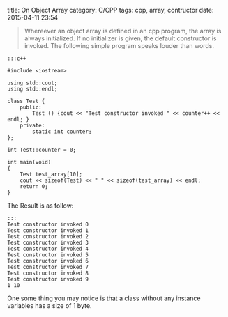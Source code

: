 title: On Object Array
category: C/CPP
tags: cpp, array, contructor
date: 2015-04-11 23:54

>Whereever an object array is defined in an cpp program, the array is always initialized. If no initializer is given,
>the default constructor is invoked. The following simple program speaks louder than words.

    :::c++

    #include <iostream>

    using std::cout;
    using std::endl;

    class Test {
        public:
            Test () {cout << "Test constructor invoked " << counter++ << endl; }
        private:
            static int counter;
    };

    int Test::counter = 0;

    int main(void)
    {
        Test test_array[10];
        cout << sizeof(Test) << " " << sizeof(test_array) << endl;
        return 0;
    }

The Result is as follow:

    :::
    Test constructor invoked 0
    Test constructor invoked 1
    Test constructor invoked 2
    Test constructor invoked 3
    Test constructor invoked 4
    Test constructor invoked 5
    Test constructor invoked 6
    Test constructor invoked 7
    Test constructor invoked 8
    Test constructor invoked 9
    1 10

One some thing you may notice is that a class without any instance variables has a size of 1 byte.
